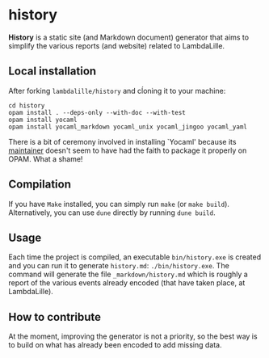 # history

**History** is a static site (and Markdown document) generator that aims to
simplify the various reports (and website) related to LambdaLille.

## Local installation

After forking `lambdalille/history` and cĺoning it to your machine:

```shellsession
cd history
opam install . --deps-only --with-doc --with-test
opam install yocaml
opam install yocaml_markdown yocaml_unix yocaml_jingoo yocaml_yaml
```

There is a bit of ceremony involved in installing `Yocaml' because its
[maintainer](https;//github.com/xhtmlboi) doesn't seem to have had the faith to
package it properly on OPAM. What a shame!

## Compilation

If you have `Make` installed, you can simply run `make` (or `make build`).
Alternatively, you can use `dune` directly by running `dune build`.

## Usage

Each time the project is compiled, an executable `bin/history.exe` is created
and you can run it to generate `history.md`: `./bin/history.exe`. The command
will generate the file `_markdown/history.md` which is roughly a report of the
various events already encoded (that have taken place, at LambdaLille).

## How to contribute

At the moment, improving the generator is not a priority, so the best way is to
build on what has already been encoded to add missing data.
